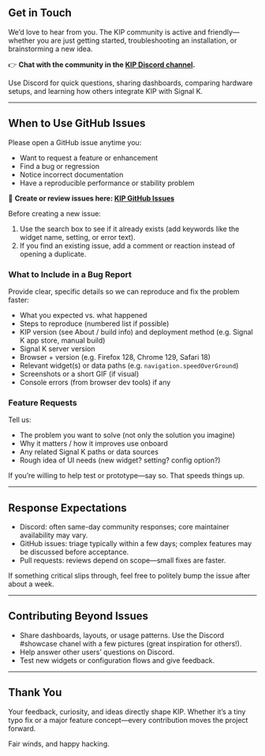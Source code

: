 ## Get in Touch

We’d love to hear from you. The KIP community is active and friendly—whether you are just getting started, troubleshooting an installation, or brainstorming a new idea.

👉 **Chat with the community in the [KIP Discord channel](https://discord.gg/AMDYT2DQga).**

Use Discord for quick questions, sharing dashboards, comparing hardware setups, and learning how others integrate KIP with Signal K.

---

## When to Use GitHub Issues

Please open a GitHub issue anytime you:
- Want to request a feature or enhancement
- Find a bug or regression
- Notice incorrect documentation
- Have a reproducible performance or stability problem

🔗 **Create or review issues here: [KIP GitHub Issues](https://github.com/mxtommy/Kip/issues)**

Before creating a new issue:
1. Use the search box to see if it already exists (add keywords like the widget name, setting, or error text).
2. If you find an existing issue, add a comment or reaction instead of opening a duplicate.

### What to Include in a Bug Report
Provide clear, specific details so we can reproduce and fix the problem faster:
- What you expected vs. what happened
- Steps to reproduce (numbered list if possible)
- KIP version (see About / build info) and deployment method (e.g. Signal K app store, manual build)
- Signal K server version
- Browser + version (e.g. Firefox 128, Chrome 129, Safari 18)
- Relevant widget(s) or data paths (e.g. `navigation.speedOverGround`)
- Screenshots or a short GIF (if visual)
- Console errors (from browser dev tools) if any

### Feature Requests
Tell us:
- The problem you want to solve (not only the solution you imagine)
- Why it matters / how it improves use onboard
- Any related Signal K paths or data sources
- Rough idea of UI needs (new widget? setting? config option?)

If you’re willing to help test or prototype—say so. That speeds things up.

---

## Response Expectations
- Discord: often same-day community responses; core maintainer availability may vary.
- GitHub issues: triage typically within a few days; complex features may be discussed before acceptance.
- Pull requests: reviews depend on scope—small fixes are faster.

If something critical slips through, feel free to politely bump the issue after about a week.

---

## Contributing Beyond Issues
- Share dashboards, layouts, or usage patterns. Use the Discord #showcase chanel with a few pictures (great inspiration for others!).
- Help answer other users’ questions on Discord.
- Test new widgets or configuration flows and give feedback.

---

## Thank You
Your feedback, curiosity, and ideas directly shape KIP. Whether it’s a tiny typo fix or a major feature concept—every contribution moves the project forward.

Fair winds, and happy hacking.
